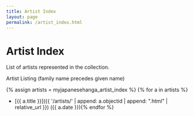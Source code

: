 ```yaml
---
title: Artist Index
layout: page
permalink: /artist_index.html
---
```


# Artist Index

List of artists represented in the collection.

Artist Listing (family name precedes given name)

{% assign artists = myjapanesehanga_artist_index %}
{% for a in artists %}
- [{{ a.title }}]({{ '/artists/' | append: a.objectid | append: ".html" | relative_url }}) ({{ a.date }}){% endfor %}
